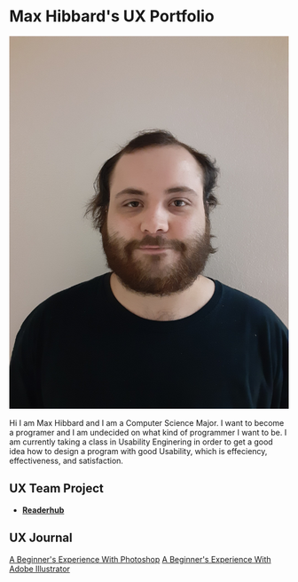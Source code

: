 # Max Hibbard's UX Portfolio

![Max Hibbard](/assets/Max.jpg)

Hi I am Max Hibbard and I am a Computer Science Major. I want to become a programer and I am undecided on what kind of programmer I want to be. I am currently taking a class in Usability Enginering in order to get a good idea how to design a program with good Usability, which is effeciency, effectiveness, and satisfaction.

## UX Team Project

* **[Readerhub](https://usabilityengineering.github.io/readerhub/)** 

## UX Journal

[A Beginner's Experience With Photoshop](j01/)
[A Beginner's Experience With Adobe Illustrator](j02/)
